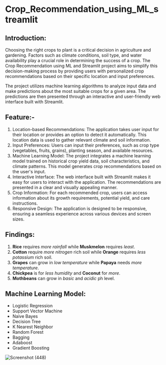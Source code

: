 # Crop_Recommendation_using_ML_streamlit

## Introduction:
Choosing the right crops to plant is a critical decision in agriculture and gardening. Factors such as climate conditions, soil type, and water availability play a crucial role in determining the success of a crop. The Crop Recommendation using ML and Streamlit project aims to simplify this decision-making process by providing users with personalized crop recommendations based on their specific location and input preferences.

The project utilizes machine learning algorithms to analyze input data and make predictions about the most suitable crops for a given area. The predictions are then presented through an interactive and user-friendly web interface built with Streamlit.

## Feature:-
1. Location-based Recommendations: The application takes user input for their location or provides an option to detect it automatically. This location data is used to gather relevant climate and soil information.
2. Input Preferences: Users can input their preferences, such as crop type (vegetables, fruits, grains), planting season, and available resources.
3. Machine Learning Model: The project integrates a machine learning model trained on historical crop yield data, soil characteristics, and climate patterns. This model generates crop recommendations based on the user's input.
4. Interactive Interface: The web interface built with Streamlit makes it easy for users to interact with the application. The recommendations are presented in a clear and visually appealing manner.
5. Crop Information: For each recommended crop, users can access information about its growth requirements, potential yield, and care instructions.
6. Responsive Design: The application is designed to be responsive, ensuring a seamless experience across various devices and screen sizes.

## Findings:
1. **Rice** requires *more rainfall* while **Muskmelon** requires *least*.
2. **Cotton** require *more nitrogen* rich soil while **Orange** requires *less potassium* rich soil.
3. **Grapes** can grow in *low temperature* while **Papaya** needs *more temperature*.
4. **Chickpea** is for *less humidity* and **Coconut** for *more*.
5. **Mothbeans** can grow in *basic* and *acidic* ph level.

## Machine Learning Model:
* Logistic Regression
* Support Vector Machine
* Naive Bayes
* Decision Tree
* K Nearest Neighbor
* Random Forest
* Bagging
* Adaboost
* Gradient Boosting

![Screenshot (448)](https://github.com/Ipman201/Crop_Recommendation_using_ML_streamlit/assets/76160030/8f5a66d0-7c24-4234-ae9d-7777f99a47bd)
